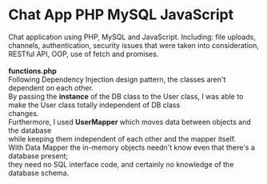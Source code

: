 # Chat App PHP MySQL JavaScript
Chat application using PHP, MySQL and JavaScript.
Including: file uploads, channels, authentication, security issues that were taken into consideration, RESTful API, OOP, use of fetch and promises.<br><br>
<b>functions.php</b><br>
Following Dependency Injection design pattern, the classes aren't dependent on each other.<br>
By passing the <b>instance</b> of the DB class to the User class, I was able to make the User class totally independent of DB class<br> changes.<br>
Furthermore, I used <b>UserMapper</b> which moves data between objects and the database<br>
while keeping them independent of each other and the mapper itself.<br>
With Data Mapper the in-memory objects needn't know even that there's a database present;<br>
they need no SQL interface code, and certainly no knowledge of the database schema.

